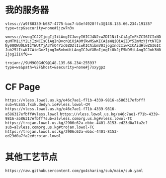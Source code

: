 # 我的服务器

`vless://a9f80339-b687-4775-bac7-b3ef4928ffc3@148.135.66.234:19135?type=tcp&security=none#1jzw7n3v`

`vmess://ewogICJ2IjogIjIiLAogICJwcyI6ICJ4N2cwZDI1NiIsCiAgImFkZCI6ICIxNDguMTM1LjY2LjIzNCIsCiAgInBvcnQiOiA0MjkwMSwKICAiaWQiOiAiZDY5ZmMzYjYtNTE0Ny00OWU0LWIzYWUtYjA3YmQ4Yzc0ZDZlIiwKICAibmV0IjogIndzIiwKICAidHlwZSI6ICJub25lIiwKICAidGxzIjogIm5vbmUiLAogICJwYXRoIjogIi8kJjE5NDMiLAogICJob3N0IjogIiIKfQ==`

`trojan://9UM9G0GdC9@148.135.66.234:25593?type=ws&path=%2F&host=&security=none#j7xxygpz`

# CF Page

`https://vless.lowol.us.kg/e46c7ae1-f71b-4339-9816-a586317efbff?sub=VLESS.fxxk.dedyn.io#vless.lowol-CM`
`https://vless.lowol.us.kg/e46c7ae1-f71b-4339-9816-a586317efbff#vless.lowol`
`https://vless.lowol.us.kg/e46c7ae1-f71b-4339-9816-a586317efbff?sub=alvless.comorg.us.kg#vless.lowol-TC`
`https://trojan.lowol.us.kg/2906c62a-ebbc-4401-8153-ed23d0a7fa2e?sub=alvless.comorg.us.kg#trojan.lowol-TC`
`https://trojan.lowol.us.kg/2906c62a-ebbc-4401-8153-ed23d0a7fa2e#trojan.lowol`

# 其他工艺节点

`https://raw.githubusercontent.com/go4sharing/sub/main/sub.yaml`

